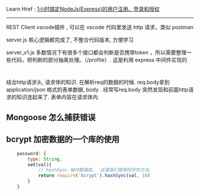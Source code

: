 ##

Learn Href : 
[1小时搞定NodeJs(Express)的用户注册、登录和授权](https://www.bilibili.com/video/BV1Nb411j7AC/?spm_id_from=333.999.0.0&vd_source=d91978ae5c46d3cddb533eb8dfa0a7bb)


-------------------

REST Client vscode插件 , 可以在 vscode 代码里发送 http 请求，类似 postman

server.js 核心逻辑都完成了, 不整合代码版本, 方便学习

server_v1.js 多数情况下有很多个接口都会判断是否携带token
，所以需要整理一些代码，把判断的部分抽离处理。（/profile）. 这是利用 express 中间件实现的

# 

结合http请求头, 请求体的知识. 
在解析req的数据的时候. req.body拿到 application/json 格式的表单数据,  body . 经常写req.body 突然发现和前面http请求的知识连起来了.  表单内容在请求体内.


## Mongoose 怎么捕获错误

## bcrypt 加密数据的一个库的使用

```js
    password: {
        type: String,
        set(val){
            // hashSync 操作数据库,  这里我们使用同步的方法.
            return require('bcrypt').hashSync(val, 10)
        }
    }
```



